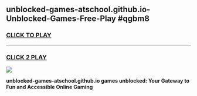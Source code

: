 
## unblocked-games-atschool.github.io-Unblocked-Games-Free-Play #qgbm8
<h3>
<a href="https://us.freeplayer.one?title=unblocked-games-atschool.github.io&ref=9M">CLICK TO PLAY</a></h3>
<hr>

<h3>
<a href="https://us.freeplayer.one?title=unblocked-games-atschool.github.io&ref=9M">CLICK 2 PLAY</a>
  
</h3>

<a href="https://us.freeplayer.one?title=unblocked-games-atschool.github.io&ref=9M"><img src="https://clearcache.store/games.png"></a>


**unblocked-games-atschool.github.io games unblocked: Your Gateway to Fun and Accessible Online Gaming**
